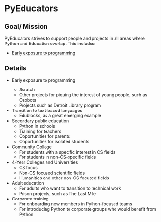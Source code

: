 PyEducators
===

Goal/ Mission
---

PyEducators strives to support people and projects in all areas where Python and Education overlap. This includes:

- [Early exposure to programming](#early-exposure)


Details
---

- <a name='early-exposure'>Early exposure to programming
  - Scratch
  - Other projects for piquing the interest of young people, such as Ozobots
  - Projects such as Detroit Library program
- Transition to text-based languages
  - Edublocks, as a great emerging example
- Secondary public education
  - Python in schools
  - Training for teachers
  - Opportunities for parents
  - Opportunities for isolated students
- Community College
  - For students with a specific interest in CS fields
  - For students in non-CS-specific fields
- 4-Year Colleges and Universities
  - CS focus
  - Non-CS focused scientific fields
  - Humanities and other non-CS focused fields
- Adult education
  - For adults who want to transition to technical work
  - Prison projects, such as The Last Mile
- Corporate training
  - For onboarding new members in Python-focused teams
  - For introducing Python to corporate groups who would benefit from Python
  
